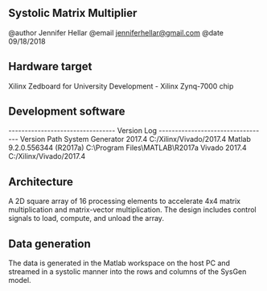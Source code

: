 ## Systolic Matrix Multiplier
@author Jennifer Hellar
@email jenniferhellar@gmail.com
@date 09/18/2018 

## Hardware target
Xilinx Zedboard for University Development - Xilinx Zynq-7000 chip

## Development software
--------------------------------- Version Log ----------------------------------
Version                                 Path
System Generator 2017.4                 C:/Xilinx/Vivado/2017.4
Matlab 9.2.0.556344 (R2017a)            C:\Program Files\MATLAB\R2017a
Vivado 2017.4                           C:/Xilinx/Vivado/2017.4

## Architecture
A 2D square array of 16 processing elements to accelerate 4x4 matrix 
multiplication and matrix-vector multiplication.  The design includes control 
signals to load, compute, and unload the array.

## Data generation
The data is generated in the Matlab workspace on the host PC and streamed in a 
systolic manner into the rows and columns of the SysGen model.
